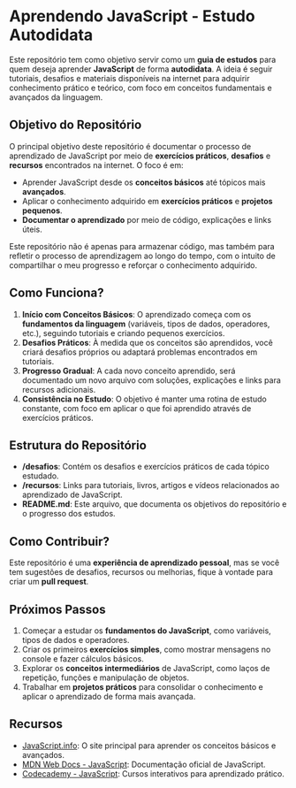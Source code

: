 # Aprendendo JavaScript - Estudo Autodidata

Este repositório tem como objetivo servir como um **guia de estudos** para quem deseja aprender **JavaScript** de forma **autodidata**. A ideia é seguir tutoriais, desafios e materiais disponíveis na internet para adquirir conhecimento prático e teórico, com foco em conceitos fundamentais e avançados da linguagem.

## Objetivo do Repositório

O principal objetivo deste repositório é documentar o processo de aprendizado de JavaScript por meio de **exercícios práticos**, **desafios** e **recursos** encontrados na internet. O foco é em:

- Aprender JavaScript desde os **conceitos básicos** até tópicos mais **avançados**.
- Aplicar o conhecimento adquirido em **exercícios práticos** e **projetos pequenos**.
- **Documentar o aprendizado** por meio de código, explicações e links úteis.

Este repositório não é apenas para armazenar código, mas também para refletir o processo de aprendizagem ao longo do tempo, com o intuito de compartilhar o meu progresso e reforçar o conhecimento adquirido.

## Como Funciona?

1. **Início com Conceitos Básicos**: O aprendizado começa com os **fundamentos da linguagem** (variáveis, tipos de dados, operadores, etc.), seguindo tutoriais e criando pequenos exercícios.
2. **Desafios Práticos**: À medida que os conceitos são aprendidos, você criará desafios próprios ou adaptará problemas encontrados em tutoriais.
3. **Progresso Gradual**: A cada novo conceito aprendido, será documentado um novo arquivo com soluções, explicações e links para recursos adicionais.
4. **Consistência no Estudo**: O objetivo é manter uma rotina de estudo constante, com foco em aplicar o que foi aprendido através de exercícios práticos.

## Estrutura do Repositório

- **/desafios**: Contém os desafios e exercícios práticos de cada tópico estudado.
- **/recursos**: Links para tutoriais, livros, artigos e vídeos relacionados ao aprendizado de JavaScript.
- **README.md**: Este arquivo, que documenta os objetivos do repositório e o progresso dos estudos.

## Como Contribuir?

Este repositório é uma **experiência de aprendizado pessoal**, mas se você tem sugestões de desafios, recursos ou melhorias, fique à vontade para criar um **pull request**.

## Próximos Passos

1. Começar a estudar os **fundamentos do JavaScript**, como variáveis, tipos de dados e operadores.
2. Criar os primeiros **exercícios simples**, como mostrar mensagens no console e fazer cálculos básicos.
3. Explorar os **conceitos intermediários** de JavaScript, como laços de repetição, funções e manipulação de objetos.
4. Trabalhar em **projetos práticos** para consolidar o conhecimento e aplicar o aprendizado de forma mais avançada.

## Recursos

- [JavaScript.info](https://javascript.info/first-steps): O site principal para aprender os conceitos básicos e avançados.
- [MDN Web Docs - JavaScript](https://developer.mozilla.org/pt-BR/docs/Web/JavaScript): Documentação oficial de JavaScript.
- [Codecademy - JavaScript](https://www.codecademy.com/learn/introduction-to-javascript): Cursos interativos para aprendizado prático.
